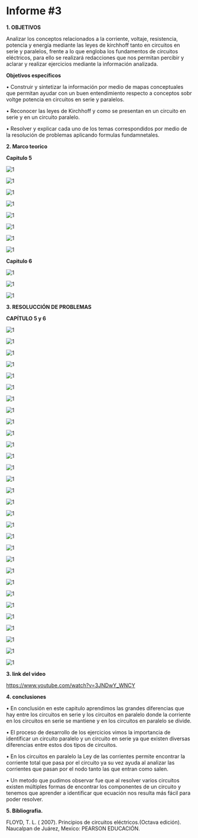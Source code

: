# Informe #3

**1. OBJETIVOS**

Analizar los conceptos relacionados a la  corriente, voltaje, resistencia, potencia y energía mediante las leyes de kirchhoff tanto en circuitos en serie y paralelos, frente a lo que engloba los fundamentos de circuitos eléctricos, para ello se realizará redacciones que nos permitan percibir y aclarar y realizar ejercicios mediante la información analizada.

**Objetivos específicos**

• Construir y sintetizar la información por medio de mapas conceptuales que permitan ayudar con un buen entendimiento respecto a conceptos sobr voltge potencia en circuitos en serie y paralelos.

• Reconocer las leyes de Kirchhoff y como se presentan en un circuito en serie y en un circuito paralelo.

• Resolver y explicar cada uno de los temas correspondidos por medio de la resolución de problemas aplicando formulas fundamnetales.

**2. Marco teorico**

**Capitulo 5**

![1](https://github.com/Gomez-Erick/Fundamentos-de-circuirtos/blob/d133e0f0a34a9ee2db0525a83ca9e4ecc33b20ea/im%C3%A1genes%20tarea3/mapas/u1.PNG)

![1](https://github.com/Gomez-Erick/Fundamentos-de-circuirtos/blob/d133e0f0a34a9ee2db0525a83ca9e4ecc33b20ea/im%C3%A1genes%20tarea3/mapas/u2.PNG)

![1](https://github.com/Gomez-Erick/Fundamentos-de-circuirtos/blob/d133e0f0a34a9ee2db0525a83ca9e4ecc33b20ea/im%C3%A1genes%20tarea3/mapas/u3.PNG)

![1](https://github.com/Gomez-Erick/Fundamentos-de-circuirtos/blob/d133e0f0a34a9ee2db0525a83ca9e4ecc33b20ea/im%C3%A1genes%20tarea3/mapas/u4.PNG)

![1](https://github.com/Gomez-Erick/Fundamentos-de-circuirtos/blob/d133e0f0a34a9ee2db0525a83ca9e4ecc33b20ea/im%C3%A1genes%20tarea3/mapas/u5.PNG)

![1](https://github.com/Gomez-Erick/Fundamentos-de-circuirtos/blob/d133e0f0a34a9ee2db0525a83ca9e4ecc33b20ea/im%C3%A1genes%20tarea3/mapas/u6.PNG)

![1](https://github.com/Gomez-Erick/Fundamentos-de-circuirtos/blob/d133e0f0a34a9ee2db0525a83ca9e4ecc33b20ea/im%C3%A1genes%20tarea3/mapas/u7.PNG)

![1](https://github.com/Gomez-Erick/Fundamentos-de-circuirtos/blob/d133e0f0a34a9ee2db0525a83ca9e4ecc33b20ea/im%C3%A1genes%20tarea3/mapas/u8.PNG)

**Capitulo 6**

![1](https://github.com/Gomez-Erick/Fundamentos-de-circuirtos/blob/d133e0f0a34a9ee2db0525a83ca9e4ecc33b20ea/im%C3%A1genes%20tarea3/mapas/u9.PNG)

![1](https://github.com/Gomez-Erick/Fundamentos-de-circuirtos/blob/d133e0f0a34a9ee2db0525a83ca9e4ecc33b20ea/im%C3%A1genes%20tarea3/mapas/u10.PNG)

![1](https://github.com/Gomez-Erick/Fundamentos-de-circuirtos/blob/d133e0f0a34a9ee2db0525a83ca9e4ecc33b20ea/im%C3%A1genes%20tarea3/mapas/u11.PNG)

**3. RESOLUCCIÓN DE PROBLEMAS**

**CAPÍTULO 5 y 6**

![1](https://github.com/Gomez-Erick/Fundamentos-de-circuirtos/blob/47bf5c2939c9fa9284270ae71c19f6e69382fbda/im%C3%A1genes%20tarea3/1r.PNG)

![1](https://github.com/Gomez-Erick/Fundamentos-de-circuirtos/blob/47bf5c2939c9fa9284270ae71c19f6e69382fbda/im%C3%A1genes%20tarea3/2r.PNG)

![1](https://github.com/Gomez-Erick/Fundamentos-de-circuirtos/blob/47bf5c2939c9fa9284270ae71c19f6e69382fbda/im%C3%A1genes%20tarea3/r3.PNG)

![1](https://github.com/Gomez-Erick/Fundamentos-de-circuirtos/blob/47bf5c2939c9fa9284270ae71c19f6e69382fbda/im%C3%A1genes%20tarea3/r4.PNG)

![1](https://github.com/Gomez-Erick/Fundamentos-de-circuirtos/blob/47bf5c2939c9fa9284270ae71c19f6e69382fbda/im%C3%A1genes%20tarea3/r5.PNG)

![1](https://github.com/Gomez-Erick/Fundamentos-de-circuirtos/blob/47bf5c2939c9fa9284270ae71c19f6e69382fbda/im%C3%A1genes%20tarea3/r6.PNG)

![1](https://github.com/Gomez-Erick/Fundamentos-de-circuirtos/blob/47bf5c2939c9fa9284270ae71c19f6e69382fbda/im%C3%A1genes%20tarea3/r7.PNG)

![1](https://github.com/Gomez-Erick/Fundamentos-de-circuirtos/blob/47bf5c2939c9fa9284270ae71c19f6e69382fbda/im%C3%A1genes%20tarea3/r8.PNG)

![1](https://github.com/Gomez-Erick/Fundamentos-de-circuirtos/blob/47bf5c2939c9fa9284270ae71c19f6e69382fbda/im%C3%A1genes%20tarea3/r9.PNG)

![1](https://github.com/Gomez-Erick/Fundamentos-de-circuirtos/blob/47bf5c2939c9fa9284270ae71c19f6e69382fbda/im%C3%A1genes%20tarea3/r10.PNG)

![1](https://github.com/Gomez-Erick/Fundamentos-de-circuirtos/blob/47bf5c2939c9fa9284270ae71c19f6e69382fbda/im%C3%A1genes%20tarea3/r11.PNG)

![1](https://github.com/Gomez-Erick/Fundamentos-de-circuirtos/blob/47bf5c2939c9fa9284270ae71c19f6e69382fbda/im%C3%A1genes%20tarea3/r12.PNG)

![1](https://github.com/Gomez-Erick/Fundamentos-de-circuirtos/blob/47bf5c2939c9fa9284270ae71c19f6e69382fbda/im%C3%A1genes%20tarea3/r13.PNG)

![1](https://github.com/Gomez-Erick/Fundamentos-de-circuirtos/blob/47bf5c2939c9fa9284270ae71c19f6e69382fbda/im%C3%A1genes%20tarea3/r14.PNG)

![1](https://github.com/Gomez-Erick/Fundamentos-de-circuirtos/blob/47bf5c2939c9fa9284270ae71c19f6e69382fbda/im%C3%A1genes%20tarea3/r15.PNG)

![1](https://github.com/Gomez-Erick/Fundamentos-de-circuirtos/blob/47bf5c2939c9fa9284270ae71c19f6e69382fbda/im%C3%A1genes%20tarea3/r16.PNG)

![1](https://github.com/Gomez-Erick/Fundamentos-de-circuirtos/blob/47bf5c2939c9fa9284270ae71c19f6e69382fbda/im%C3%A1genes%20tarea3/r17.PNG)

![1](https://github.com/Gomez-Erick/Fundamentos-de-circuirtos/blob/47bf5c2939c9fa9284270ae71c19f6e69382fbda/im%C3%A1genes%20tarea3/r18.PNG)

![1](https://github.com/Gomez-Erick/Fundamentos-de-circuirtos/blob/47bf5c2939c9fa9284270ae71c19f6e69382fbda/im%C3%A1genes%20tarea3/r19.PNG)

![1](https://github.com/Gomez-Erick/Fundamentos-de-circuirtos/blob/47bf5c2939c9fa9284270ae71c19f6e69382fbda/im%C3%A1genes%20tarea3/r20.PNG)

![1](https://github.com/Gomez-Erick/Fundamentos-de-circuirtos/blob/47bf5c2939c9fa9284270ae71c19f6e69382fbda/im%C3%A1genes%20tarea3/r21.PNG)

![1](https://github.com/Gomez-Erick/Fundamentos-de-circuirtos/blob/47bf5c2939c9fa9284270ae71c19f6e69382fbda/im%C3%A1genes%20tarea3/r22.PNG)

![1](https://github.com/Gomez-Erick/Fundamentos-de-circuirtos/blob/47bf5c2939c9fa9284270ae71c19f6e69382fbda/im%C3%A1genes%20tarea3/r23.PNG)

![1](https://github.com/Gomez-Erick/Fundamentos-de-circuirtos/blob/47bf5c2939c9fa9284270ae71c19f6e69382fbda/im%C3%A1genes%20tarea3/r24.PNG)

![1](https://github.com/Gomez-Erick/Fundamentos-de-circuirtos/blob/47bf5c2939c9fa9284270ae71c19f6e69382fbda/im%C3%A1genes%20tarea3/r25.PNG)

![1](https://github.com/Gomez-Erick/Fundamentos-de-circuirtos/blob/47bf5c2939c9fa9284270ae71c19f6e69382fbda/im%C3%A1genes%20tarea3/r26.PNG)

![1](https://github.com/Gomez-Erick/Fundamentos-de-circuirtos/blob/47bf5c2939c9fa9284270ae71c19f6e69382fbda/im%C3%A1genes%20tarea3/r27.PNG)

![1](https://github.com/Gomez-Erick/Fundamentos-de-circuirtos/blob/47bf5c2939c9fa9284270ae71c19f6e69382fbda/im%C3%A1genes%20tarea3/r28.PNG)

![1](https://github.com/Gomez-Erick/Fundamentos-de-circuirtos/blob/47bf5c2939c9fa9284270ae71c19f6e69382fbda/im%C3%A1genes%20tarea3/r29.PNG)

![1](https://github.com/Gomez-Erick/Fundamentos-de-circuirtos/blob/47bf5c2939c9fa9284270ae71c19f6e69382fbda/im%C3%A1genes%20tarea3/r30.PNG)

**3. link del video**

https://www.youtube.com/watch?v=3JNDwY_WNCY

**4. conclusiones**

• En conclusión en este capitulo aprendimos las grandes diferencias que hay entre los circuitos en serie y los circuitos en paralelo donde la corriente en los circuitos en serie se mantiene y en los circuitos en paralelo se divide.

• El proceso de desarrollo de los ejercicios vimos la importancia de identificar un circuito paralelo y un circuito en serie ya que existen diversas diferencias entre estos dos tipos de circuitos.

• En los circuitos en paralelo la Ley de las corrientes permite encontrar la corriente total que pasa por el circuito ya su vez ayuda al analizar las corrientes que pasan por el nodo tanto las que entran como salen.

• Un metodo que pudimos observar fue que al resolver varios circuitos existen múltiples formas de encontrar los componentes de un circuito y tenemos que aprender a identificar que ecuación nos resulta más fácil para poder resolver.

**5. Bibliografia.**

FLOYD, T. L. ( 2007). Principios de circuitos eléctricos.(Octava edición). Naucalpan de Juárez, Mexico: PEARSON EDUCACIÓN.
